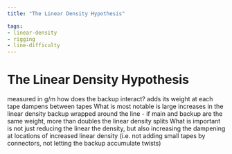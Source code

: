 ```yaml
---
title: "The Linear Density Hypothesis"

tags:
- linear-density
- rigging
- line-difficulty
---
```

# The Linear Density Hypothesis

measured in g/m
how does the backup interact? 
	adds its weight at each tape
	dampens between tapes
What is most notable is large increases in the linear density
	backup wrapped around the line - if main and backup are the same weight, more than doubles the linear density
	splits
What is important is not just reducing the linear the density, but also increasing the dampening at locations of increased linear density (i.e. not adding small tapes by connectors, not letting the backup accumulate twists)